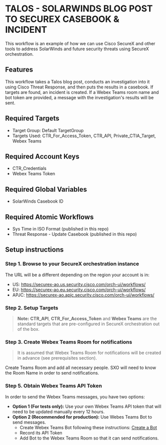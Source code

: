 # TALOS - SOLARWINDS BLOG POST TO SECUREX CASEBOOK & INCIDENT
This workflow is an example of how we can use Cisco SecureX and other tools to address SolarWinds and future security threats using SecureX orchestration.

## Features

This workflow takes a Talos blog post, conducts an investigation into it using Cisco Threat Response, and then puts the results in a casebook. If targets are found, an incident is created. If a Webex Teams room name and bot token are provided, a message with the investigation's results will be sent.

## Required Targets

* Target Group: Default TargetGroup
* Targets Used: CTR_For_Access_Token, CTR_API, Private_CTIA_Target, Webex Teams

## Required Account Keys
* CTR_Credentials
* Webex Teams Token

## Required Global Variables
* SolarWinds Casebook ID

## Required Atomic Workflows
* Sys Time in ISO Format (published in this repo)
* Threat Response - Update Casebook (published in this repo)

## Setup instructions

### Step 1. Browse to your SecureX orchestration instance

The URL will be a different depending on the region your account is in:
- US: https://securex-ao.us.security.cisco.com/orch-ui/workflows/
- EU: https://securex-ao.eu.security.cisco.com/orch-ui/workflows/
- APJC: https://securex-ao.apjc.security.cisco.com/orch-ui/workflows/

### Step 2. Setup Targets

> **Note:** **CTR_API**, **CTR_For_Access_Token** and **Webex Teams** are the standard targets that are pre-configured in SecureX orchestration out of the box.

### Step 3. Create Webex Teams Room for notifications

> It is assumed that Webex Teams Room for notifications will be created in advance (see prerequisites section).

Create Teams Room and add all necessary people. SXO will need to know the Room Name in order to send notifications.

### Step 5. Obtain Webex Teams API Token

In order to send the Webex Teams messages, you have two options:
  - **Option 1 (For tests only):** Use your own Webex Teams API token that will need to be updated manually every 12 hours.
  - **Option 2 (Recommended for production):** Use Webes Teams Bot to send messages.
      - Create Webex Teams Bot following these instructions: [Create a Bot](https://developer.webex.com/docs/bots)
      - Record its API Token
      - Add Bot to the Webex Teams Room so that it can send notifications.
